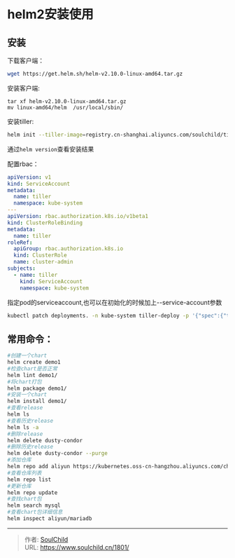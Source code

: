 # helm2安装使用

<!--more-->
## 安装
下载客户端：
```bash
wget https://get.helm.sh/helm-v2.10.0-linux-amd64.tar.gz
```

安装客户端:
```
tar xf helm-v2.10.0-linux-amd64.tar.gz
mv linux-amd64/helm  /usr/local/sbin/
```

安装tiller:
```bash
helm init --tiller-image=registry.cn-shanghai.aliyuncs.com/soulchild/tiller:v2.10.0
```

通过`helm version`查看安装结果


配置rbac：
```yaml
apiVersion: v1
kind: ServiceAccount
metadata:
  name: tiller
  namespace: kube-system
---
apiVersion: rbac.authorization.k8s.io/v1beta1
kind: ClusterRoleBinding
metadata:
  name: tiller
roleRef:
  apiGroup: rbac.authorization.k8s.io
  kind: ClusterRole
  name: cluster-admin
subjects:
  - name: tiller
    kind: ServiceAccount
    namespace: kube-system
```

指定pod的serviceaccount,也可以在初始化的时候加上--service-account参数
```bash
kubectl patch deployments. -n kube-system tiller-deploy -p '{"spec":{"template":{"spec":{"serviceAccount":"tiller"}}}}'
```

## 常用命令：
```bash
#创建一个chart
helm create demo1
#检查chart是否正常
helm lint demo1/
#将chart打包
helm package demo1/
#安装一个chart
helm install demo1/
#查看release
helm ls
#查看历史release
helm ls -a
#删除release
helm delete dusty-condor
#删除历史release
helm delete dusty-condor --purge
#添加仓库
helm repo add aliyun https://kubernetes.oss-cn-hangzhou.aliyuncs.com/charts
#查看仓库列表
helm repo list
#更新仓库
helm repo update
#查找chart包
helm search mysql
#查看chart包详细信息
helm inspect aliyun/mariadb
```


---

> 作者: [SoulChild](https://www.soulchild.cn)  
> URL: https://www.soulchild.cn/1801/  

